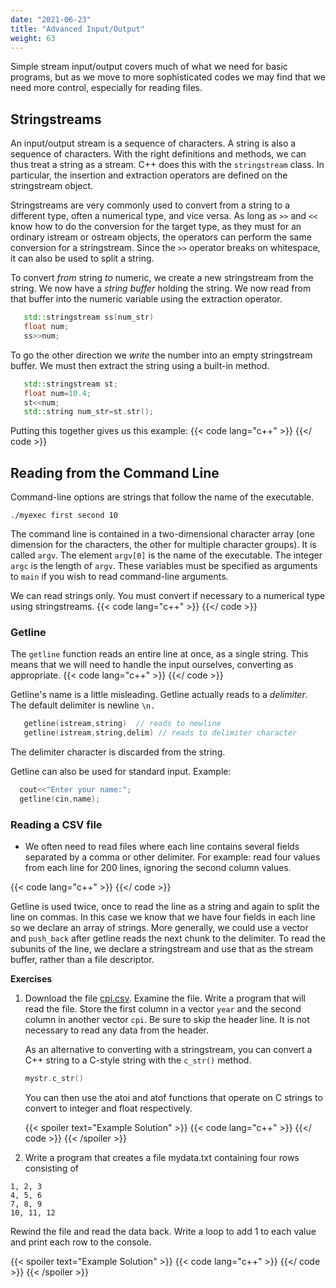 ```yaml
---
date: "2021-06-23"
title: "Advanced Input/Output"
weight: 63
---
```


Simple stream input/output covers much of what we need for basic programs, but as we move to more sophisticated codes we may find that we need more control, especially for reading files.

## Stringstreams

An input/output stream is a sequence of characters.  A string is also a sequence of characters.  With the right definitions and methods, we can thus treat a string as a stream.  C++ does this with the `stringstream` class.
In particular, the insertion and extraction operators are defined on the stringstream object.

Stringstreams are very commonly used to convert from a string to a different type, often a numerical type, and vice versa.  As long as `>>` and `<<` know how to do the conversion for the target type, as they must for an ordinary istream or ostream objects, the operators can perform the same conversion for a stringstream.  Since the `>>` operator breaks on whitespace, it can also be used to split a string.

To convert _from_ string _to_ numeric, we create a new stringstream from the string.  We now have a _string buffer_ holding the string.  We now read from that buffer into the numeric variable using the extraction operator.
```c++
   std::stringstream ss(num_str) 
   float num;
   ss>>num;
```
To go the other direction we _write_ the number into an empty stringstream buffer.  We must then extract the string using a built-in method.
```c++
   std::stringstream st;
   float num=10.4;
   st<<num;
   std::string num_str=st.str();
```
Putting this together gives us this example:
{{< code lang="c++" >}}
    [](/content/courses/cpp-introduction/codes/str_stream.cxx)
{{</ code >}}

## Reading from the Command Line

Command-line options are strings that follow the name of the executable.
```no-highlight
./myexec first second 10
```
The command line is contained in a two-dimensional character array (one dimension for the characters, the other for multiple character groups).  It is called `argv`.  The element `argv[0]` is the name of the executable.  The integer `argc` is the length of `argv`.  These variables must be specified as arguments to `main` if you wish to read command-line arguments.

We can read strings only.  You must convert if necessary to a numerical type using stringstreams.
{{< code lang="c++" >}}
    [](/content/courses/cpp-introduction/codes/cl.cxx)
{{</ code >}}

### Getline

The `getline` function reads an entire line at once, as a single string.  This means that we will need to handle the input ourselves, converting as appropriate.
{{< code lang="c++" >}}
    [](/content/courses/cpp-introduction/codes/getline_read.cxx)
{{</ code >}}

Getline's name is a little misleading.
Getline actually reads to a _delimiter_.  The default delimiter is newline      `\n.`
```c++
   getline(istream,string)  // reads to newline
   getline(istream,string,delim) // reads to delimiter character
```
The delimiter character is discarded from the string.

Getline can also be used for standard input.
Example:
```c++
  cout<<"Enter your name:";
  getline(cin,name);
```

### Reading a CSV file

* We often need to read files where each line contains several fields separated by a comma or other delimiter.  For example: read four values from each line for 200 lines, ignoring the second column values.

{{< code lang="c++" >}}
    [](/content/courses/cpp-introduction/codes/read_csv.cxx)
{{</ code >}}

Getline is used twice, once to read the line as a string and again to split the line on commas.  In this case we know that we have four fields in each line so we declare an array of strings.  More generally, we could use a vector and `push_back` after getline reads the next chunk to the delimiter.  To read the subunits of the line, we declare a stringstream and use that as the stream buffer, rather than a file descriptor.

**Exercises**

1. Download the file [cpi.csv](data/cpi.csv).  Examine the file.  Write a program that will read the file.  Store the first column in a vector `year` and the second column in another vector `cpi`.  Be sure to skip the header line.  It is not necessary to read any data from the header.  

    As an alternative to converting with a stringstream, you can convert a C++ string to a C-style string with the `c_str()` method.
    ```c++
    mystr.c_str()
    ```
    You can then use the atoi and atof functions that operate on C strings to convert to integer and float respectively.
    
    {{< spoiler text="Example Solution" >}}
    {{< code lang="c++" >}}
    [](/content/courses/cpp-introduction/solns/read_cpi.cxx)
{{</ code >}}
    {{< /spoiler >}}

2. Write a program that creates a file mydata.txt containing four rows consisting of
```
1, 2, 3
4, 5, 6
7, 8, 9
10, 11, 12
```
Rewind the file and read the data back.  Write a loop to add 1 to each value and print each row to the console.

{{< spoiler text="Example Solution" >}}
{{< code lang="c++" >}}
    [](/content/courses/cpp-introduction/solns/read_write_csv.cxx)
{{</ code >}}
{{< /spoiler >}}

